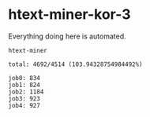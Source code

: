# htext-miner-kor-3

Everything doing here is automated.

```
htext-miner

total: 4692/4514 (103.94328754984492%)

job0: 834
job1: 824
job2: 1184
job3: 923
job4: 927
```